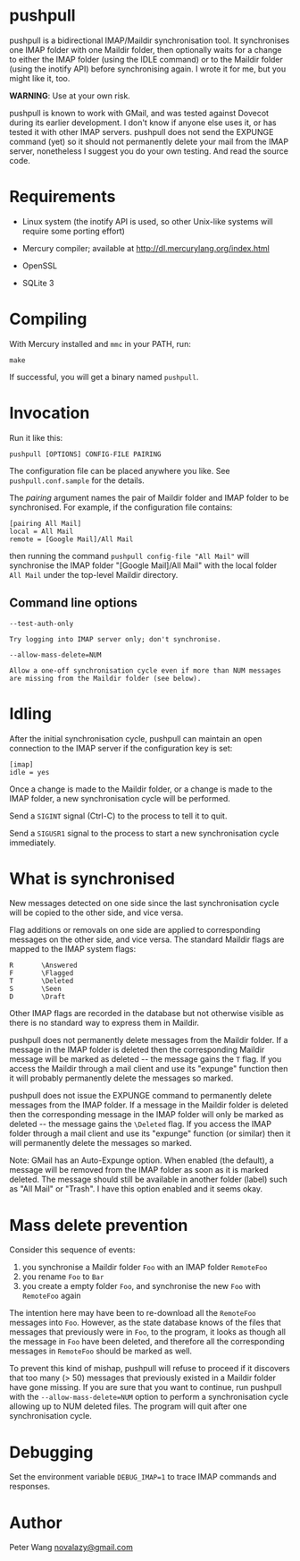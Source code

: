 pushpull
========

pushpull is a bidirectional IMAP/Maildir synchronisation tool.
It synchronises one IMAP folder with one Maildir folder, then optionally
waits for a change to either the IMAP folder (using the IDLE command) or
to the Maildir folder (using the inotify API) before synchronising again.
I wrote it for me, but you might like it, too.

**WARNING**: Use at your own risk.

pushpull is known to work with GMail, and was tested against Dovecot
during its earlier development. I don't know if anyone else uses it,
or has tested it with other IMAP servers.
pushpull does not send the EXPUNGE command (yet) so it should not
permanently delete your mail from the IMAP server, nonetheless I suggest
you do your own testing. And read the source code.


Requirements
============

  * Linux system (the inotify API is used, so other Unix-like systems will
    require some porting effort)

  * Mercury compiler; available at <http://dl.mercurylang.org/index.html>

  * OpenSSL

  * SQLite 3


Compiling
=========

With Mercury installed and `mmc` in your PATH, run:

    make

If successful, you will get a binary named `pushpull`.


Invocation
==========

Run it like this:

    pushpull [OPTIONS] CONFIG-FILE PAIRING

The configuration file can be placed anywhere you like.
See `pushpull.conf.sample` for the details.

The *pairing* argument names the pair of Maildir folder and IMAP folder to
be synchronised.  For example, if the configuration file contains:

    [pairing All Mail]
    local = All Mail
    remote = [Google Mail]/All Mail

then running the command `pushpull config-file "All Mail"` will synchronise
the IMAP folder "[Google Mail]/All Mail" with the local folder `All Mail`
under the top-level Maildir directory.

Command line options
--------------------

`--test-auth-only`

    Try logging into IMAP server only; don't synchronise.

`--allow-mass-delete=NUM`

    Allow a one-off synchronisation cycle even if more than NUM messages
    are missing from the Maildir folder (see below).


Idling
======

After the initial synchronisation cycle, pushpull can maintain an open
connection to the IMAP server if the configuration key is set:

    [imap]
    idle = yes

Once a change is made to the Maildir folder, or a change is made to the
IMAP folder, a new synchronisation cycle will be performed.

Send a `SIGINT` signal (Ctrl-C) to the process to tell it to quit.

Send a `SIGUSR1` signal to the process to start a new synchronisation
cycle immediately.


What is synchronised
====================

New messages detected on one side since the last synchronisation cycle will
be copied to the other side, and vice versa.

Flag additions or removals on one side are applied to corresponding messages
on the other side, and vice versa.  The standard Maildir flags are mapped to
the IMAP system flags:

    R       \Answered
    F       \Flagged
    T       \Deleted
    S       \Seen
    D       \Draft

Other IMAP flags are recorded in the database but not otherwise visible as
there is no standard way to express them in Maildir.

pushpull does not permanently delete messages from the Maildir folder.
If a message in the IMAP folder is deleted then the corresponding Maildir
message will be marked as deleted -- the message gains the `T` flag.
If you access the Maildir through a mail client and use its "expunge"
function then it will probably permanently delete the messages so marked.

pushpull does not issue the EXPUNGE command to permanently delete messages
from the IMAP folder.  If a message in the Maildir folder is deleted then
the corresponding message in the IMAP folder will only be marked as deleted
-- the message gains the `\Deleted` flag.  If you access the IMAP folder
through a mail client and use its "expunge" function (or similar) then it
will permanently delete the messages so marked.

Note: GMail has an Auto-Expunge option.  When enabled (the default), a
message will be removed from the IMAP folder as soon as it is marked
deleted.  The message should still be available in another folder (label)
such as "All Mail" or "Trash".  I have this option enabled and it seems
okay.


Mass delete prevention
======================

Consider this sequence of events:

 1. you synchronise a Maildir folder `Foo` with an IMAP folder `RemoteFoo`
 2. you rename `Foo` to `Bar`
 3. you create a empty folder `Foo`, and synchronise the new `Foo` with
    `RemoteFoo` again

The intention here may have been to re-download all the `RemoteFoo` messages
into `Foo`. However, as the state database knows of the files that messages
that previously were in `Foo`, to the program, it looks as though all the
message in `Foo` have been deleted, and therefore all the corresponding
messages in `RemoteFoo` should be marked as well.

To prevent this kind of mishap, pushpull will refuse to proceed if it
discovers that too many (> 50) messages that previously existed in a Maildir
folder have gone missing. If you are sure that you want to continue,
run pushpull with the `--allow-mass-delete=NUM` option to perform a
synchronisation cycle allowing up to NUM deleted files.
The program will quit after one synchronisation cycle.


Debugging
=========

Set the environment variable `DEBUG_IMAP=1` to trace IMAP commands and
responses.


Author
======

Peter Wang <novalazy@gmail.com>

